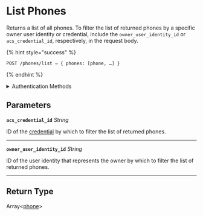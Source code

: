 # List Phones

Returns a list of all phones. To filter the list of returned phones by a specific owner user identity or credential, include the `owner_user_identity_id` or `acs_credential_id`, respectively, in the request body.

{% hint style="success" %}
```
POST /phones/list ⇒ { phones: [phone, …] }
```
{% endhint %}

<details>

<summary>Authentication Methods</summary>

- API key
- Personal access token
  <br>Must also include the `seam-workspace` header in the request.
</details>

## Parameters

**`acs_credential_id`** *String*

ID of the [credential](../../capability-guides/access-systems/managing-credentials.md) by which to filter the list of returned phones.

---

**`owner_user_identity_id`** *String*

ID of the user identity that represents the owner by which to filter the list of returned phones.

---


## Return Type

Array<[phone](./)>
